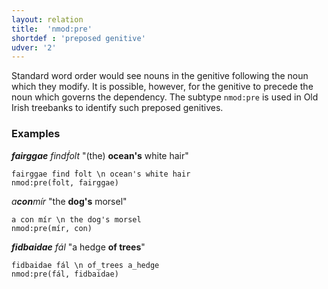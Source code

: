 ```yaml
---
layout: relation
title:  'nmod:pre'
shortdef : 'preposed genitive'
udver: '2'
---
```


Standard word order would see nouns in the genitive following the noun which they modify. It is possible, however, for the genitive to precede the noun which governs the dependency. The subtype `nmod:pre` is used in Old Irish treebanks to identify such preposed genitives.

### Examples

_<b>fairggae</b> findḟolt_ "(the) <b>ocean's</b> white hair"

~~~ sdparse
fairggae find ḟolt \n ocean's white hair
nmod:pre(ḟolt, fairggae)
~~~

_a<b>con</b>mír_ "the <b>dog's</b> morsel"

~~~ sdparse
a con mír \n the dog's morsel
nmod:pre(mír, con)
~~~

_<b>fidbaidae</b> fál_ "a hedge <b>of trees</b>"

~~~ sdparse
fidbaidae fál \n of_trees a_hedge
nmod:pre(fál, fidbaidae)
~~~
<!-- Interlanguage links updated Po 6. listopadu 2023, 21:43:06 CET -->
